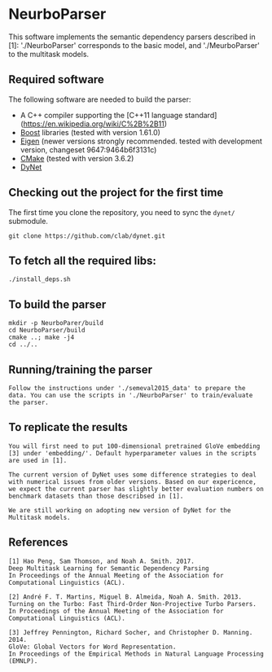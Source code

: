 NeurboParser
=================

This software implements the semantic dependency parsers described in [1]: './NeurboParser' corresponds to the basic model, and './MeurboParser' to the multitask models.

## Required software

The following software are needed to build the parser:

 * A C++ compiler supporting the [C++11 language standard] (https://en.wikipedia.org/wiki/C%2B%2B11)
 * [Boost](http://www.boost.org/) libraries (tested with version 1.61.0)
 * [Eigen](http://eigen.tuxfamily.org) (newer versions strongly recommended. tested with development version, changeset 9647:9464b6f3131c)
 * [CMake](http://www.cmake.org/) (tested with version 3.6.2)
 * [DyNet](https://github.com/clab/dynet)

## Checking out the project for the first time

The first time you clone the repository, you need to sync the `dynet/` submodule.

    git clone https://github.com/clab/dynet.git

## To fetch all the required libs:
	
	./install_deps.sh

## To build the parser
	
	mkdir -p NeurboParer/build
	cd NeurboParser/build
	cmake ..; make -j4
	cd ../..

## Running/training the parser

	Follow the instructions under './semeval2015_data' to prepare the data. You can use the scripts in './NeurboParser' to train/evaluate the parser.
	
## To replicate the results

	You will first need to put 100-dimensional pretrained GloVe embedding [3] under 'embedding/'. Default hyperparameter values in the scripts are used in [1].
	
	The current version of DyNet uses some difference strategies to deal with numerical issues from older versions. Based on our expericence, we expect the current parser has slightly better evaluation numbers on benchmark datasets than those describsed in [1].
	
	We are still working on adopting new version of DyNet for the Multitask models.  
	
## References
	
	[1] Hao Peng, Sam Thomson, and Noah A. Smith. 2017. 
	Deep Multitask Learning for Semantic Dependency Parsing
	In Proceedings of the Annual Meeting of the Association for Computational Linguistics (ACL).
	
	[2] André F. T. Martins, Miguel B. Almeida, Noah A. Smith. 2013. 
	Turning on the Turbo: Fast Third-Order Non-Projective Turbo Parsers. 
	In Proceedings of the Annual Meeting of the Association for Computational Linguistics (ACL).
	
	[3] Jeffrey Pennington, Richard Socher, and Christopher D. Manning. 2014. 
	GloVe: Global Vectors for Word Representation. 
	In Proceedings of the Empirical Methods in Natural Language Processing (EMNLP).
